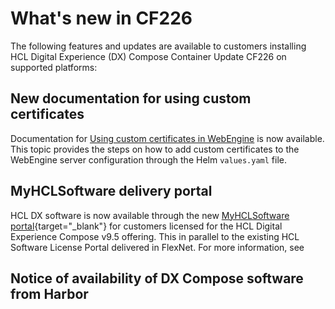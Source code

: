 # What's new in CF226

The following features and updates are available to customers installing HCL Digital Experience (DX) Compose Container Update CF226 on supported platforms:

## New documentation for using custom certificates

Documentation for [Using custom certificates in WebEngine](../deploy_dx/manage/working_with_compose/custom_certificates.md) is now available. This topic provides the steps on how to add custom certificates to the WebEngine server configuration through the Helm `values.yaml` file.

## MyHCLSoftware delivery portal

HCL DX software is now available through the new [MyHCLSoftware portal](https://my.hcltechsw.com/){target="_blank"} for customers licensed for the HCL Digital Experience Compose v9.5 offering. This in parallel to the existing HCL Software License Portal delivered in FlexNet. For more information, see [](../getting_started/download/index.md)

## Notice of availability of DX Compose software from Harbor

<No doc yet>